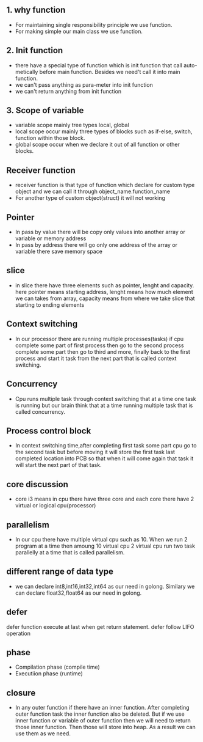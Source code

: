 ## 1. why function

- For maintaining single responsibility principle we use function.
- For making simple our main class we use function.

## 2. Init function

- there have a special type of function which is init function that call auto-metically before main function. Besides we need't call it into main function.
- we can't pass anything as para-meter into init function
- we can't return anything from init function

## 3. Scope of variable

- variable scope mainly tree types local, global
- local scope occur mainly three types of blocks such as if-else, switch, function within those block.
- global scope occur when we declare it out of all function or other blocks.

## Receiver function
- receiver function is that type of function which declare for custom type object and we can call it through object_name.function_name
- For another type of custom object(struct) it will not working

## Pointer
- In pass by value there will be copy only values into another array or variable or memory address 
- In pass by address there will go only one address of the array or variable there save memory space

## slice 
- in slice there have three elements such as pointer, lenght and capacity. here pointer means starting address, lenght means how much element we can takes from array, capacity means from where we take slice that starting to ending elements

## Context switching
- In our processor there are running multiple processes(tasks) if cpu complete some part of first process then go to the second process complete some part then go to third and more, finally back to the first process and start it task from the next part that is called context switching.

## Concurrency
- Cpu runs multiple task through context switching that at a time one task is running but our brain think that at a time running multiple task that is called concurrency.

## Process control block
- In context switching time,after completing first task some part cpu go to the second task but before moving it will store the first task last completed location into PCB so that when it will come again that task it will start the next part of that task.

## core discussion
- core i3 means in cpu there have three core and each core there have 2 virtual or logical cpu(processor)

## parallelism
- In our cpu there have multiple virtual cpu such as 10. When we run 2 program at a time then amoung 10 virtual cpu 2 virtual cpu run two task parallelly at a time that is called parallelism.

## different range of data type
- we can declare int8,int16,int32,int64 as our need in golong. Similary we can declare float32,float64 as our need in golong.

## defer
defer function execute at last when get return statement. defer follow LIFO operation

## phase
- Compilation phase (compile time)
- Executiion phase (runtime)

## closure
- In any outer function if there have an inner function. After completing outer function task the inner function also be deleted. But if we use inner function or variable of outer function then we will need to return those inner function. Then those will store into heap. As a result we can use them as we need.